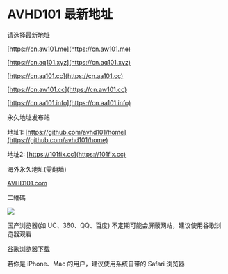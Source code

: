 # AVHD101 最新地址
请选择最新地址

[https://cn.aw101.me](https://cn.aw101.me)

[https://cn.aq101.xyz](https://cn.aq101.xyz)

[https://cn.aa101.cc](https://cn.aa101.cc)

[https://cn.aw101.cc](https://cn.aw101.cc)

[https://cn.aa101.info](https://cn.aa101.info)


永久地址发布站

地址1: [https://github.com/avhd101/home](https://github.com/avhd101/home)

地址2: [https://101fix.cc](https://101fix.cc)

海外永久地址(需翻墙)

[AVHD101.com](https://avhd101.com)


二維碼

[<img src="https://i.imgur.com/vruEZ4D.jpg">](https://i.imgur.com/vruEZ4D.jpg)


国产浏览器(如 UC、360、QQ、百度) 不定期可能会屏蔽网站，建议使用谷歌浏览器观看 

[谷歌浏览器下载](https://www.google.cn/chrome "谷歌浏览器")

若你是 iPhone、Mac 的用户，建议使用系统自带的 Safari 浏览器
